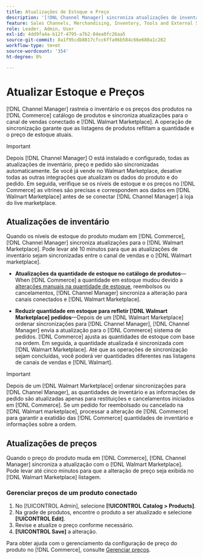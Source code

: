 ```yaml
---
title: Atualizações de Estoque e Preço
description: '[!DNL Channel Manager] sincroniza atualizações de inventário e preço entre a [!DNL Commerce] armazenar e [!DNL Walmart Marketplace] para gerenciar suas operações de canal de vendas na [!DNL Commerce] Administrador'
feature: Sales Channels, Merchandising, Inventory, Tools and External Services
role: Leader, Admin, User
exl-id: 4dd9fa4a-b12f-4795-a7b2-84ea0fc26aa5
source-git-commit: 8a1f95cdb8817cfcc6ffa96b584c66e680a1c282
workflow-type: tm+mt
source-wordcount: '354'
ht-degree: 0%

---
```


# Atualizar Estoque e Preços

[!DNL Channel Manager] rastreia o inventário e os preços dos produtos na [!DNL Commerce] catálogo de produtos e sincroniza atualizações para o canal de vendas conectado e [!DNL Walmart Marketplace]. A operação de sincronização garante que as listagens de produtos reflitam a quantidade e o preço de estoque atuais.


>[!IMPORTANT]
>
>Depois [!DNL Channel Manager] O está instalado e configurado, todas as atualizações de inventário, preço e pedido são sincronizadas automaticamente. Se você já vende no Walmart Marketplace, desative todas as outras integrações que atualizam os dados do produto e do pedido. Em seguida, verifique se os níveis de estoque e os preços no [!DNL Commerce] as vitrines são precisas e correspondem aos dados em [!DNL Walmart Marketplace] antes de se conectar [!DNL Channel Manager] à loja do live marketplace.


## Atualizações de inventário

Quando os níveis de estoque do produto mudam em [!DNL Commerce], [!DNL Channel Manager] sincroniza atualizações para o [!DNL Walmart Marketplace]. Pode levar até 10 minutos para que as atualizações de inventário sejam sincronizadas entre o canal de vendas e o [!DNL Walmart marketplace].

* **Atualizações da quantidade de estoque no catálogo de produtos**— When [!DNL Commerce] a quantidade em estoque mudou devido a [alterações manuais na quantidade de estoque](https://experienceleague.adobe.com/docs/commerce-admin/inventory/quantities/quantities-assign-per-product.html), reembolsos ou cancelamentos, [!DNL Channel Manager] sincroniza a alteração para canais conectados e [!DNL Walmart Marketplace].

* **Reduzir quantidade em estoque para refletir [!DNL Walmart Marketplace] pedidos**—Depois de um [!DNL Walmart Marketplace] ordenar sincronizações para [!DNL Channel Manager], [!DNL Channel Manager] envia a atualização para o [!DNL Commerce] sistema de pedidos. [!DNL Commerce] ajusta as quantidades de estoque com base na ordem. Em seguida, a quantidade atualizada é sincronizada com [!DNL Walmart Marketplace]. Até que as operações de sincronização sejam concluídas, você poderá ver quantidades diferentes nas listagens de canais de vendas e [!DNL Walmart].

>[!IMPORTANT]
>
>Depois de um [!DNL Walmart Marketplace] ordenar sincronizações para [!DNL Channel Manager], as quantidades de inventário e as informações de pedido são atualizadas apenas para restituições e cancelamentos iniciados em [!DNL Commerce]. Se um pedido for reembolsado ou cancelado na [!DNL Walmart marketplace], processar a alteração de [!DNL Commerce] para garantir a exatidão das [!DNL Commerce] quantidades de inventário e informações sobre a ordem.

## Atualizações de preços

Quando o preço do produto muda em [!DNL Commerce], [!DNL Channel Manager] sincroniza a atualização com o [!DNL Walmart Marketplace]. Pode levar até cinco minutos para que a alteração de preço seja exibida no [!DNL Walmart Marketplace] listagem.

### Gerenciar preços de um produto conectado

1. No [!UICONTROL Admin], selecione **[!UICONTROL Catalog > Products]**.
1. Na grade de produtos, encontre o produto a ser atualizado e selecione **[!UICONTROL Edit]**.
1. Revise e atualize o preço conforme necessário.
1. **[!UICONTROL Save]** a alteração.

Para obter ajuda com o gerenciamento da configuração de preço do produto no [!DNL Commerce], consulte [Gerenciar preços](https://experienceleague.adobe.com/docs/commerce-admin/catalog/products/pricing/pricing-advanced.html).
